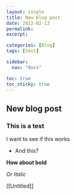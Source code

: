 ```yaml
---
layout: single
title: New blog post
date: 2022-02-13
permalink:
excerpt:

categories: [Blog]
tags: [test]

sidebar:
  nav: "docs"

toc: true
toc_sticky: true
---
```


## New blog post

### This is a test

I want to see if this works

- And this?

**How about bold**

*Or Italic*

[[Untitled]]